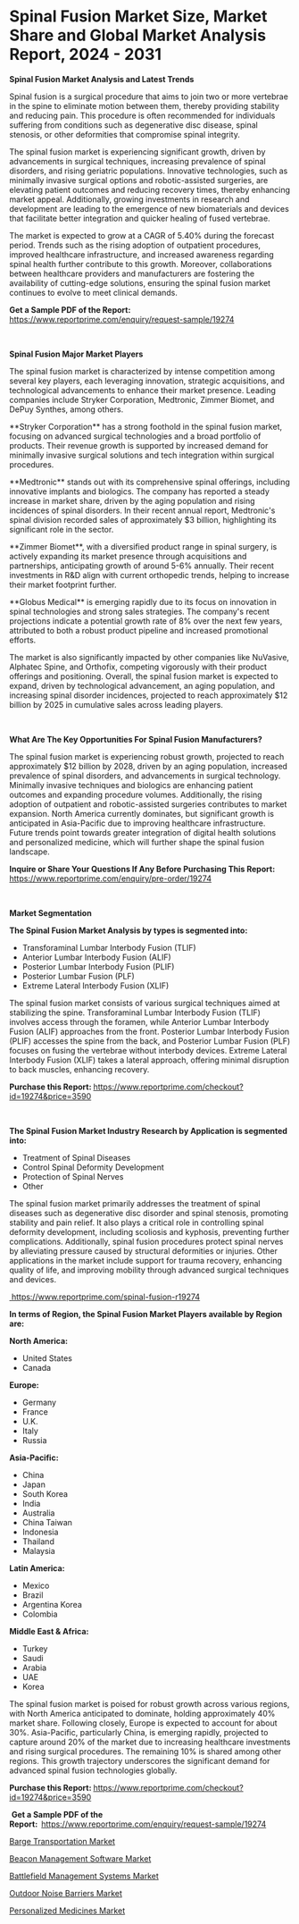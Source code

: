<p><h1>Spinal Fusion Market Size, Market Share and Global Market Analysis Report, 2024 - 2031</h1></p><p><strong>Spinal Fusion Market Analysis and Latest Trends</strong></p>
<p><p>Spinal fusion is a surgical procedure that aims to join two or more vertebrae in the spine to eliminate motion between them, thereby providing stability and reducing pain. This procedure is often recommended for individuals suffering from conditions such as degenerative disc disease, spinal stenosis, or other deformities that compromise spinal integrity.</p><p>The spinal fusion market is experiencing significant growth, driven by advancements in surgical techniques, increasing prevalence of spinal disorders, and rising geriatric populations. Innovative technologies, such as minimally invasive surgical options and robotic-assisted surgeries, are elevating patient outcomes and reducing recovery times, thereby enhancing market appeal. Additionally, growing investments in research and development are leading to the emergence of new biomaterials and devices that facilitate better integration and quicker healing of fused vertebrae.</p><p>The market is expected to grow at a CAGR of 5.40% during the forecast period. Trends such as the rising adoption of outpatient procedures, improved healthcare infrastructure, and increased awareness regarding spinal health further contribute to this growth. Moreover, collaborations between healthcare providers and manufacturers are fostering the availability of cutting-edge solutions, ensuring the spinal fusion market continues to evolve to meet clinical demands.</p></p>
<p><strong>Get a Sample PDF of the Report:&nbsp;</strong> <a href="https://www.reportprime.com/enquiry/request-sample/19274?utm_campaign=1839&utm_medium=2&utm_source=Github&utm_content=ia&utm_term=22112024&utm_id=spinal-fusion">https://www.reportprime.com/enquiry/request-sample/19274</a></p>
<p>&nbsp;</p>
<p><strong>Spinal Fusion Major Market Players</strong></p>
<p><p>The spinal fusion market is characterized by intense competition among several key players, each leveraging innovation, strategic acquisitions, and technological advancements to enhance their market presence. Leading companies include Stryker Corporation, Medtronic, Zimmer Biomet, and DePuy Synthes, among others.</p><p>**Stryker Corporation** has a strong foothold in the spinal fusion market, focusing on advanced surgical technologies and a broad portfolio of products. Their revenue growth is supported by increased demand for minimally invasive surgical solutions and tech integration within surgical procedures.</p><p>**Medtronic** stands out with its comprehensive spinal offerings, including innovative implants and biologics. The company has reported a steady increase in market share, driven by the aging population and rising incidences of spinal disorders. In their recent annual report, Medtronic's spinal division recorded sales of approximately $3 billion, highlighting its significant role in the sector.</p><p>**Zimmer Biomet**, with a diversified product range in spinal surgery, is actively expanding its market presence through acquisitions and partnerships, anticipating growth of around 5-6% annually. Their recent investments in R&D align with current orthopedic trends, helping to increase their market footprint further.</p><p>**Globus Medical** is emerging rapidly due to its focus on innovation in spinal technologies and strong sales strategies. The company's recent projections indicate a potential growth rate of 8% over the next few years, attributed to both a robust product pipeline and increased promotional efforts.</p><p>The market is also significantly impacted by other companies like NuVasive, Alphatec Spine, and Orthofix, competing vigorously with their product offerings and positioning. Overall, the spinal fusion market is expected to expand, driven by technological advancement, an aging population, and increasing spinal disorder incidences, projected to reach approximately $12 billion by 2025 in cumulative sales across leading players.</p></p>
<p>&nbsp;</p>
<p><strong>What Are The Key Opportunities For Spinal Fusion Manufacturers?</strong></p>
<p><p>The spinal fusion market is experiencing robust growth, projected to reach approximately $12 billion by 2028, driven by an aging population, increased prevalence of spinal disorders, and advancements in surgical technology. Minimally invasive techniques and biologics are enhancing patient outcomes and expanding procedure volumes. Additionally, the rising adoption of outpatient and robotic-assisted surgeries contributes to market expansion. North America currently dominates, but significant growth is anticipated in Asia-Pacific due to improving healthcare infrastructure. Future trends point towards greater integration of digital health solutions and personalized medicine, which will further shape the spinal fusion landscape.</p></p>
<p><strong>Inquire or Share Your Questions If Any Before Purchasing This Report:</strong> <a href="https://www.reportprime.com/enquiry/pre-order/19274?utm_campaign=1839&utm_medium=2&utm_source=Github&utm_content=ia&utm_term=22112024&utm_id=spinal-fusion">https://www.reportprime.com/enquiry/pre-order/19274</a></p>
<p>&nbsp;</p>
<p><strong>Market Segmentation</strong></p>
<p><strong>The Spinal Fusion Market Analysis by types is segmented into:</strong></p>
<p><ul><li>Transforaminal Lumbar Interbody Fusion (TLIF)</li><li>Anterior Lumbar Interbody Fusion (ALIF)</li><li>Posterior Lumbar Interbody Fusion (PLIF)</li><li>Posterior Lumbar Fusion (PLF)</li><li>Extreme Lateral Interbody Fusion (XLIF)</li></ul></p>
<p><p>The spinal fusion market consists of various surgical techniques aimed at stabilizing the spine. Transforaminal Lumbar Interbody Fusion (TLIF) involves access through the foramen, while Anterior Lumbar Interbody Fusion (ALIF) approaches from the front. Posterior Lumbar Interbody Fusion (PLIF) accesses the spine from the back, and Posterior Lumbar Fusion (PLF) focuses on fusing the vertebrae without interbody devices. Extreme Lateral Interbody Fusion (XLIF) takes a lateral approach, offering minimal disruption to back muscles, enhancing recovery.</p></p>
<p><strong>Purchase this Report:&nbsp;</strong><a href="https://www.reportprime.com/checkout?id=19274&price=3590&utm_campaign=1839&utm_medium=2&utm_source=Github&utm_content=ia&utm_term=22112024&utm_id=spinal-fusion">https://www.reportprime.com/checkout?id=19274&price=3590</a></p>
<p>&nbsp;</p>
<p><strong>The Spinal Fusion Market Industry Research by Application is segmented into:</strong></p>
<p><ul><li>Treatment of Spinal Diseases</li><li>Control Spinal Deformity Development</li><li>Protection of Spinal Nerves</li><li>Other</li></ul></p>
<p><p>The spinal fusion market primarily addresses the treatment of spinal diseases such as degenerative disc disorder and spinal stenosis, promoting stability and pain relief. It also plays a critical role in controlling spinal deformity development, including scoliosis and kyphosis, preventing further complications. Additionally, spinal fusion procedures protect spinal nerves by alleviating pressure caused by structural deformities or injuries. Other applications in the market include support for trauma recovery, enhancing quality of life, and improving mobility through advanced surgical techniques and devices.</p></p>
<p><a href="https://www.reportprime.com/spinal-fusion-r19274?utm_campaign=1839&utm_medium=2&utm_source=Github&utm_content=ia&utm_term=22112024&utm_id=spinal-fusion">&nbsp;https://www.reportprime.com/spinal-fusion-r19274</a></p>
<p><strong>In terms of Region, the Spinal Fusion Market Players available by Region are:</strong></p>
<p>
    <p> <strong> North America: </strong>
        <ul>
            <li>United States</li>
            <li>Canada</li>
        </ul>
        </p> 
    <p> <strong> Europe: </strong>
        <ul>
            <li>Germany</li>
            <li>France</li>
            <li>U.K.</li>
            <li>Italy</li>
            <li>Russia</li>
        </ul>
        </p> 
    <p> <strong> Asia-Pacific: </strong>
        <ul>
            <li>China</li>
            <li>Japan</li>
            <li>South Korea</li>
            <li>India</li>
            <li>Australia</li>
            <li>China Taiwan</li>
            <li>Indonesia</li>
            <li>Thailand</li>
            <li>Malaysia</li>
        </ul>
        </p> 
    <p> <strong> Latin America: </strong>
        <ul>
            <li>Mexico</li>
            <li>Brazil</li>
            <li>Argentina Korea</li>
            <li>Colombia</li>
        </ul>
        </p> 
    <p> <strong> Middle East & Africa: </strong>
        <ul>
            <li>Turkey</li>
            <li>Saudi</li>
            <li>Arabia</li>
            <li>UAE</li>
            <li>Korea</li>
        </ul>
    </p>
    </p>
<p><p>The spinal fusion market is poised for robust growth across various regions, with North America anticipated to dominate, holding approximately 40% market share. Following closely, Europe is expected to account for about 30%. Asia-Pacific, particularly China, is emerging rapidly, projected to capture around 20% of the market due to increasing healthcare investments and rising surgical procedures. The remaining 10% is shared among other regions. This growth trajectory underscores the significant demand for advanced spinal fusion technologies globally.</p></p>
<p><strong>Purchase this Report: </strong><a href="https://www.reportprime.com/checkout?id=19274&price=3590&utm_campaign=1839&utm_medium=2&utm_source=Github&utm_content=ia&utm_term=22112024&utm_id=spinal-fusion">https://www.reportprime.com/checkout?id=19274&price=3590</a></p>
<p>&nbsp;<strong>Get a Sample PDF of the Report:&nbsp;&nbsp;</strong><a href="https://www.reportprime.com/enquiry/request-sample/19274?utm_campaign=1839&utm_medium=2&utm_source=Github&utm_content=ia&utm_term=22112024&utm_id=spinal-fusion">https://www.reportprime.com/enquiry/request-sample/19274</a></p>
<p><strong></strong></p>
<p><p><a href="https://www.linkedin.com/pulse/projected-revenue-demand-barge-transportation-market-62-cagr-axiqe?utm_campaign=1839&utm_medium=2&utm_source=Github&utm_content=ia&utm_term=22112024&utm_id=spinal-fusion">Barge Transportation Market</a></p><p><a href="https://www.linkedin.com/pulse/beacon-management-software-market-size-2024-2031deployment-vutze?utm_campaign=1839&utm_medium=2&utm_source=Github&utm_content=ia&utm_term=22112024&utm_id=spinal-fusion">Beacon Management Software Market</a></p><p><a href="https://www.linkedin.com/pulse/battlefield-management-systems-market-forecasted-using-segmentation-ttd3e?utm_campaign=1839&utm_medium=2&utm_source=Github&utm_content=ia&utm_term=22112024&utm_id=spinal-fusion">Battlefield Management Systems Market</a></p><p><a href="https://issuu.com/reportprime-2/docs/outdoor-noise-barriers-market-size-_499cfd3e145978?utm_campaign=1839&utm_medium=2&utm_source=Github&utm_content=ia&utm_term=22112024&utm_id=spinal-fusion">Outdoor Noise Barriers Market</a></p><p><a href="https://issuu.com/reportprime-2/docs/personalized-medicines-market-size-_0932908801a818?utm_campaign=1839&utm_medium=2&utm_source=Github&utm_content=ia&utm_term=22112024&utm_id=spinal-fusion">Personalized Medicines Market</a></p></p>